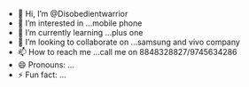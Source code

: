 - 👋 Hi, I’m @Disobedientwarrior
- 👀 I’m interested in ...mobile phone
- 🌱 I’m currently learning ...plus one
- 💞️ I’m looking to collaborate on ...samsung and vivo company 
- 📫 How to reach me ...call me on 8848328827/9745634286
- 😄 Pronouns: ...
- ⚡ Fun fact: ...

<!---
Disobedientwarrior/Disobedientwarrior is a ✨ special ✨ repository because its `README.md` (this file) appears on your GitHub profile.
You can click the Preview link to take a look at your changes.
--->
